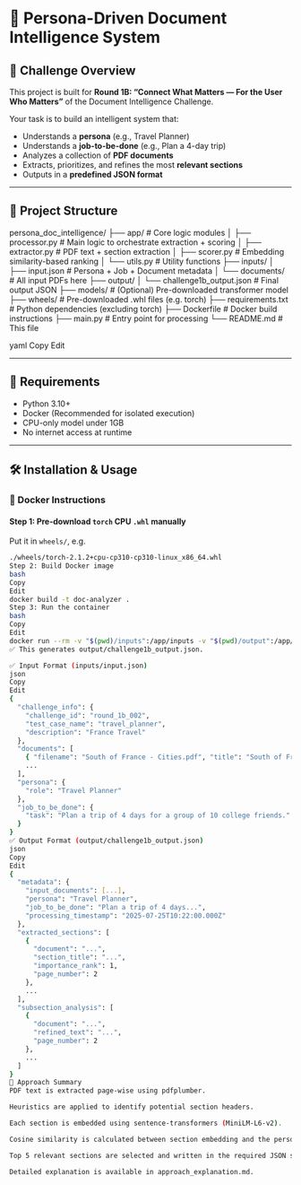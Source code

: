 # 🧠 Persona-Driven Document Intelligence System

## 📌 Challenge Overview
This project is built for **Round 1B: “Connect What Matters — For the User Who Matters”** of the Document Intelligence Challenge.

Your task is to build an intelligent system that:
- Understands a **persona** (e.g., Travel Planner)
- Understands a **job-to-be-done** (e.g., Plan a 4-day trip)
- Analyzes a collection of **PDF documents**
- Extracts, prioritizes, and refines the most **relevant sections**
- Outputs in a **predefined JSON format**

---

## 📁 Project Structure

persona_doc_intelligence/
├── app/ # Core logic modules
│ ├── processor.py # Main logic to orchestrate extraction + scoring
│ ├── extractor.py # PDF text + section extraction
│ ├── scorer.py # Embedding similarity-based ranking
│ └── utils.py # Utility functions
├── inputs/
│ ├── input.json # Persona + Job + Document metadata
│ └── documents/ # All input PDFs here
├── output/
│ └── challenge1b_output.json # Final output JSON
├── models/ # (Optional) Pre-downloaded transformer model
├── wheels/ # Pre-downloaded .whl files (e.g. torch)
├── requirements.txt # Python dependencies (excluding torch)
├── Dockerfile # Docker build instructions
├── main.py # Entry point for processing
└── README.md # This file

yaml
Copy
Edit

---

## 🔧 Requirements

- Python 3.10+
- Docker (Recommended for isolated execution)
- CPU-only model under 1GB
- No internet access at runtime

---

## 🛠️ Installation & Usage

### 🐳 Docker Instructions

#### Step 1: Pre-download `torch` CPU `.whl` manually
Put it in `wheels/`, e.g.

```bash
./wheels/torch-2.1.2+cpu-cp310-cp310-linux_x86_64.whl
Step 2: Build Docker image
bash
Copy
Edit
docker build -t doc-analyzer .
Step 3: Run the container
bash
Copy
Edit
docker run --rm -v "$(pwd)/inputs":/app/inputs -v "$(pwd)/output":/app/output doc-analyzer
✅ This generates output/challenge1b_output.json.

✅ Input Format (inputs/input.json)
json
Copy
Edit
{
  "challenge_info": {
    "challenge_id": "round_1b_002",
    "test_case_name": "travel_planner",
    "description": "France Travel"
  },
  "documents": [
    { "filename": "South of France - Cities.pdf", "title": "South of France - Cities" },
    ...
  ],
  "persona": {
    "role": "Travel Planner"
  },
  "job_to_be_done": {
    "task": "Plan a trip of 4 days for a group of 10 college friends."
  }
}
✅ Output Format (output/challenge1b_output.json)
json
Copy
Edit
{
  "metadata": {
    "input_documents": [...],
    "persona": "Travel Planner",
    "job_to_be_done": "Plan a trip of 4 days...",
    "processing_timestamp": "2025-07-25T10:22:00.000Z"
  },
  "extracted_sections": [
    {
      "document": "...",
      "section_title": "...",
      "importance_rank": 1,
      "page_number": 2
    },
    ...
  ],
  "subsection_analysis": [
    {
      "document": "...",
      "refined_text": "...",
      "page_number": 2
    },
    ...
  ]
}
🧠 Approach Summary
PDF text is extracted page-wise using pdfplumber.

Heuristics are applied to identify potential section headers.

Each section is embedded using sentence-transformers (MiniLM-L6-v2).

Cosine similarity is calculated between section embedding and the persona + job context.

Top 5 relevant sections are selected and written in the required JSON schema.

Detailed explanation is available in approach_explanation.md.